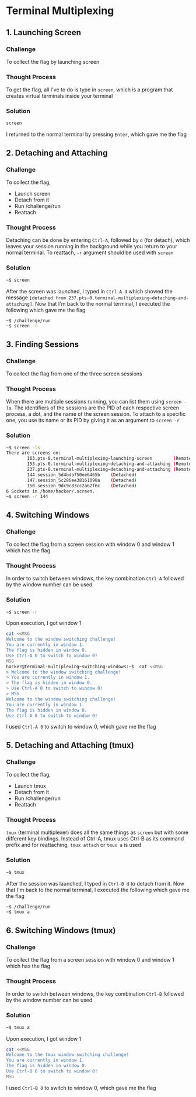 # Terminal Multiplexing

## 1. Launching Screen 

### Challenge

To collect the flag by launching screen

### Thought Process

To get the flag, all I've to do is type in `screen`, which is a program that creates virtual terminals inside your terminal

### Solution

```bash
screen
```

I returned to the normal terminal by pressing `Enter`, which gave me the flag 

## 2. Detaching and Attaching

### Challenge

To collect the flag, 
- Launch screen
- Detach from it
- Run /challenge/run 
- Reattach

### Thought Process

Detaching can be done by entering `Ctrl-A`, followed by `d` (for detach), which leaves your session running in the background while you return to your normal terminal. To reattach, `-r` argument should be used with `screen`

### Solution

```bash
~$ screen
```
After the screen was launched, I typed in `Ctrl-A d` which showed the message `[detached from 237.pts-0.terminal-multiplexing~detaching-and-attaching]`.
Now that I'm back to the normal terminal, I executed the following which gave me the flag

```bash
~$ /challenge/run
~$ screen -r
```

## 3. Finding Sessions

### Challenge

To collect the flag from one of the three screen sessions

### Thought Process

When there are multiple sessions running, you can list them using `screen -ls`. The identifiers of the sessions are the PID of each respective screen process, a dot, and the name of the screen session. To attach to a specific one, you use its name or its PID by giving it as an argument to `screen -r`

### Solution

```bash
~$ screen -ls
There are screens on:
        163.pts-0.terminal-multiplexing~launching-screen        (Remote or dead)
        153.pts-0.terminal-multiplexing~detaching-and-attaching (Remote or dead)
        237.pts-0.terminal-multiplexing~detaching-and-attaching (Remote or dead)
        144.session_5d4bdb750ee6465b    (Detached)
        147.session_5c286ee38161098a    (Detached)
        150.session_9dc9c83cc2a62f6c    (Detached)
6 Sockets in /home/hacker/.screen.
~$ screen -r 144
```

## 4. Switching Windows

### Challenge

To collect the flag from a screen session with window 0 and window 1 which has the flag

### Thought Process

In order to switch between windows, the key combination `Ctrl-A` followed by the window number can be used

### Solution

```bash
~$ screen -r
```
Upon execution, I got window 1

```bash
cat <<MSG
Welcome to the window switching challenge!
You are currently in window 1.
The flag is hidden in window 0.
Use Ctrl-A 0 to switch to window 0!
MSG
hacker@terminal-multiplexing~switching-windows:~$  cat <<MSG
> Welcome to the window switching challenge!
> You are currently in window 1.
> The flag is hidden in window 0.
> Use Ctrl-A 0 to switch to window 0!
> MSG
Welcome to the window switching challenge!
You are currently in window 1.
The flag is hidden in window 0.
Use Ctrl-A 0 to switch to window 0!
```

I used `Ctrl-A 0` to switch to window 0, which gave me the flag

## 5. Detaching and Attaching (tmux)

### Challenge

To collect the flag, 
- Launch tmux
- Detach from it
- Run /challenge/run 
- Reattach

### Thought Process

`tmux` (terminal multiplexer) does all the same things as `screen` but with some different key bindings. Instead of Ctrl-A, tmux uses Ctrl-B as its command prefix and for reattaching, `tmux attach` or `tmux a` is used

### Solution

```bash
~$ tmux
```
After the session was launched, I typed in `Ctrl-B d` to detach from it.
Now that I'm back to the normal terminal, I executed the following which gave me the flag

```bash
~$ /challenge/run
~$ tmux a
```

## 6. Switching Windows (tmux)

### Challenge

To collect the flag from a screen session with window 0 and window 1 which has the flag

### Thought Process

In order to switch between windows, the key combination `Ctrl-B` followed by the window number can be used

### Solution

```bash
~$ tmux a
```
Upon execution, I got window 1

```bash
cat <<MSG
Welcome to the tmux window switching challenge!
You are currently in window 1.
The flag is hidden in window 0.
Use Ctrl-B 0 to switch to window 0!
MSG
```
I used `Ctrl-B 0` to switch to window 0, which gave me the flag

